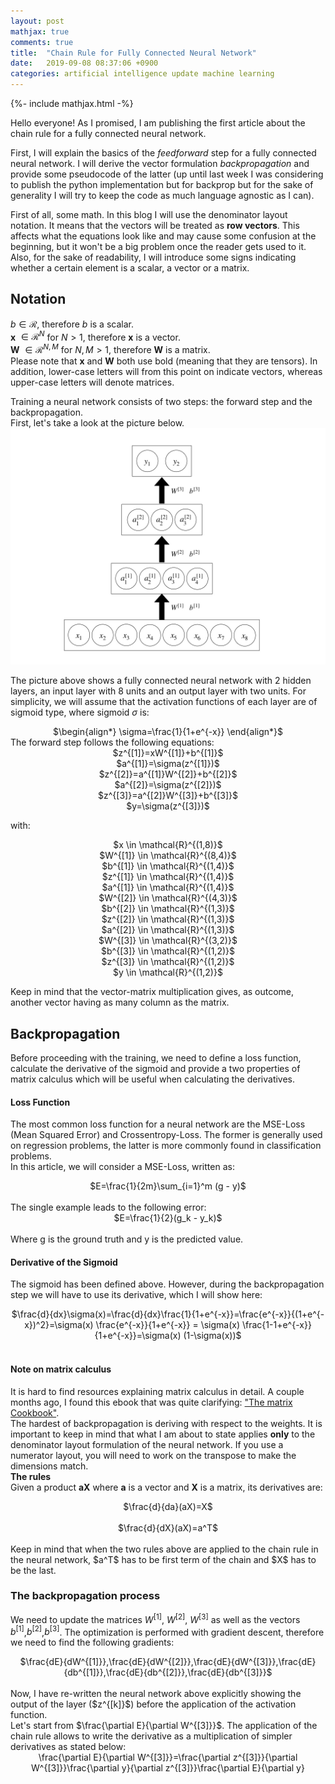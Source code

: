 ```yaml
---
layout: post
mathjax: true
comments: true
title:  "Chain Rule for Fully Connected Neural Network"
date:   2019-09-08 08:37:06 +0900
categories: artificial intelligence update machine learning
---
```

{%- include mathjax.html -%}

Hello everyone! As I promised, I am publishing the first article about the chain rule for a fully connected neural network.

First, I will explain the basics of the *feedforward* step for a fully connected neural network. I will derive the vector formulation *backpropagation* and provide some pseudocode of the latter (up until last week I was considering to publish the python implementation but for backprop but for the sake of generality I will try to keep the code as much language agnostic as I can).  <br />

First of all, some math. In this blog I will use the denominator layout notation. It means that the vectors will be treated as **row vectors**. This affects what the equations look like and may cause some confusion at the beginning, but it won't be a big problem once the reader gets used to it.  <br />
Also, for the sake of readability, I will introduce some signs indicating whether a certain element is a scalar, a vector or a matrix. <br />  

## Notation
$b \in \mathcal{R}$, therefore $b$ is a scalar.<br />
**x** $\in \mathcal{R}^N$ for $N>1$, therefore **x** is a vector.<br />
**W** $\in \mathcal{R}^{N,M}$ for $N,M>1$, therefore **W** is a matrix.<br />
Please note that **x** and **W** both use bold (meaning that they are tensors). In addition, lower-case letters will from this point on indicate vectors, whereas upper-case letters will denote matrices.<br />

Training a neural network consists of two steps: the forward step and the backpropagation. <br />
First, let's take a look at the picture below.
![picture](/assets/pictures/nn.001.jpeg)

The picture above shows a fully connected neural network with 2 hidden layers, an input layer with 8 units and an output layer with two units.
For simplicity, we will assume that the activation functions of each layer are of sigmoid type, where sigmoid $\sigma$ is: <br />
<center>$\begin{align*} \sigma=\frac{1}{1+e^{-x}} \end{align*}$ <br /></center>
The forward step follows the following equations: <br />
<center>$z^{[1]}=xW^{[1]}+b^{[1]}$ <br />
$a^{[1]}=\sigma(z^{[1]})$ <br />
$z^{[2]}=a^{[1]}W^{[2]}+b^{[2]}$ <br />
$a^{[2]}=\sigma(z^{[2]})$ <br />
$z^{[3]}=a^{[2]}W^{[3]}+b^{[3]}$ <br />
$y=\sigma(z^{[3]})$ <br /></center>

with: <br />
<center>$x \in \mathcal{R}^{(1,8)}$ <br />
$W^{[1]} \in \mathcal{R}^{(8,4)}$ <br />
$b^{[1]} \in \mathcal{R}^{(1,4)}$ <br />
$z^{[1]} \in \mathcal{R}^{(1,4)}$ <br />
$a^{[1]} \in \mathcal{R}^{(1,4)}$ <br />
$W^{[2]} \in \mathcal{R}^{(4,3)}$ <br />
$b^{[2]} \in \mathcal{R}^{(1,3)}$ <br />
$z^{[2]} \in \mathcal{R}^{(1,3)}$ <br />
$a^{[2]} \in \mathcal{R}^{(1,3)}$ <br />
$W^{[3]} \in \mathcal{R}^{(3,2)}$ <br />
$b^{[3]} \in \mathcal{R}^{(1,2)}$ <br />
$z^{[3]} \in \mathcal{R}^{(1,2)}$ <br />
$y \in \mathcal{R}^{(1,2)}$ <br /></center>

Keep in mind that the vector-matrix multiplication gives, as outcome, another vector having as many column as the matrix. <br />

## Backpropagation <br />
Before proceeding with the training, we need to define a loss function, calculate the derivative of the sigmoid and provide a two properties of matrix calculus which will be useful when calculating the derivatives. <br />
#### Loss Function
The most common loss function for a neural network are the MSE-Loss (Mean Squared Error) and Crossentropy-Loss. The former is generally used on regression problems, the latter is more commonly found in classification problems. <br />
In this article, we will consider a MSE-Loss, written as:<br />
<center>$E=\frac{1}{2m}\sum_{i=1}^m (g - y)$</center><br />
The single example leads to the following error: <br />
<center>$E=\frac{1}{2}(g_k - y_k)$</center><br />
Where g is the ground truth and y is the predicted value.

#### Derivative of the Sigmoid <br />
The sigmoid has been defined above. However, during the backpropagation step we will have to use its derivative, which I will show here: <br />
<center>$\frac{d}{dx}\sigma(x)=\frac{d}{dx}\frac{1}{1+e^{-x}}=\frac{e^{-x}}{(1+e^{-x})^2}=\sigma(x) \frac{e^{-x}}{1+e^{-x}} = \sigma(x) \frac{1-1+e^{-x}}{1+e^{-x}}=\sigma(x) (1-\sigma(x))$</center><br />

#### Note on matrix calculus
It is hard to find resources explaining matrix calculus in detail. A couple months ago, I found this ebook that was quite clarifying: ["The matrix Cookbook"](https://www.math.uwaterloo.ca/~hwolkowi/matrixcookbook.pdf). <br />
The hardest of backpropagation is deriving with respect to the weights. It is important to keep in mind that what I am about to state applies **only** to the denominator layout formulation of the neural network. If you use a numerator layout, you will need to work on the transpose to make the dimensions match. <br />
**The rules** <br />
Given a product **aX** where **a** is a vector and **X** is a matrix, its derivatives are: <br />
<center>$\frac{d}{da}(aX)=X$</center> <br />
<center>$\frac{d}{dX}(aX)=a^T$</center> <br />
Keep in mind that when the two rules above are applied to the chain rule in the neural network, $a^T$ has to be first term of the chain and $X$ has to be the last.


### The backpropagation process
We need to update the matrices $W^{[1]}$, $W^{[2]}$, $W^{[3]}$ as well as the vectors $b^{[1]}$,$b^{[2]}$,$b^{[3]}$. The optimization is performed with gradient descent, therefore we need to find the following gradients: <br />
<center>$\frac{dE}{dW^{[1]}},\frac{dE}{dW^{[2]}},\frac{dE}{dW^{[3]}},\frac{dE}{db^{[1]}},\frac{dE}{db^{[2]}},\frac{dE}{db^{[3]}}$</center> <br />
Now, I have re-written the neural network above explicitly showing the output of the layer ($z^{[k]}$) before the application of the activation function. <br />
Let's start from $\frac{\partial E}{\partial W^{[3]}}$. The application of the chain rule allows to write the derivative as a multiplication of simpler derivatives as stated below:
<center>\frac{\partial E}{\partial W^{[3]}}=\frac{\partial z^{[3]}}{\partial W^{[3]}}\frac{\partial y}{\partial z^{[3]}}\frac{\partial E}{\partial y}</center>
